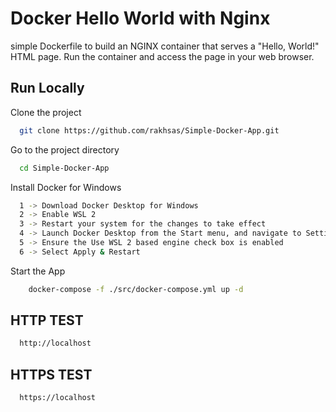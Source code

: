 
# Docker Hello World with Nginx


simple Dockerfile to build an NGINX container that serves a "Hello, World!" HTML page. Run the container and access the page in your web browser.


## Run Locally

Clone the project

```bash
  git clone https://github.com/rakhsas/Simple-Docker-App.git
```

Go to the project directory

```bash
  cd Simple-Docker-App
```

Install Docker for Windows

```bash
  1 -> Download Docker Desktop for Windows
  2 -> Enable WSL 2
  3 -> Restart your system for the changes to take effect
  4 -> Launch Docker Desktop from the Start menu, and navigate to Settings > General
  5 -> Ensure the Use WSL 2 based engine check box is enabled
  6 -> Select Apply & Restart
```

Start the App

```bash
    docker-compose -f ./src/docker-compose.yml up -d

```


## HTTP TEST

```bash
  http://localhost
```

## HTTPS TEST

```bash
  https://localhost
```
